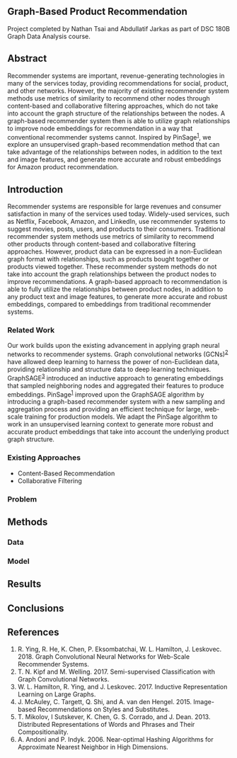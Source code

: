 ## Graph-Based Product Recommendation
Project completed by Nathan Tsai and Abdullatif Jarkas as part of DSC 180B Graph Data Analysis course.

## Abstract
Recommender systems are important, revenue-generating technologies in many of the services today, providing recommendations for social, product, and other networks. However, the majority of existing recommender system methods use metrics of similarity to recommend other nodes through content-based and collaborative filtering approaches, which do not take into account the graph structure of the relationships between the nodes. A graph-based recommender system then is able to utilize graph relationships to improve node embeddings for recommendation in a way that conventional recommender systems cannot. Inspired by PinSage<sup>[1]</sup>, we explore an unsupervised graph-based recommendation method that can take advantage of the relationships between nodes, in addition to the text and image features, and generate more accurate and robust embeddings for Amazon product recommendation.

## Introduction
Recommender systems are responsible for large revenues and consumer satisfaction in many of the services used today. Widely-used services, such as Netflix, Facebook, Amazon, and LinkedIn, use recommender systems to suggest movies, posts, users, and products to their consumers. Traditional recommender system methods use metrics of similarity to recommend other products through content-based and collaborative filtering approaches. However, product data can be expressed in a non-Euclidean graph format with relationships, such as products bought together or products viewed together. These recommender system methods do not take into account the graph relationships between the product nodes to improve recommendations. A graph-based approach to recommendation is able to fully utilize the relationships between product nodes, in addition to any product text and image features, to generate more accurate and robust embeddings, compared to embeddings from traditional recommender systems.

### Related Work
Our work builds upon the existing advancement in applying graph neural networks to  recommender systems. Graph convolutional networks (GCNs)<sup>[2]</sup> have allowed deep learning to harness the power of non-Euclidean data, providing relationship and structure data to deep learning techniques. GraphSAGE<sup>[3]</sup> introduced an inductive approach to generating embeddings that sampled neighboring nodes and aggregated their features to produce embeddings. PinSage<sup>[1]</sup> improved upon the GraphSAGE algorithm by introducing a graph-based recommender system with a new sampling and aggregation process and providing an efficient technique for large, web-scale training for production models. We adapt the PinSage algorithm to work in an unsupervised learning context to generate more robust and accurate product embeddings that take into account the underlying product graph structure.

### Existing Approaches
- Content-Based Recommendation
- Collaborative Filtering

### Problem

## Methods

### Data

### Model

## Results

## Conclusions

## References
1. R. Ying, R. He, K. Chen, P. Eksombatchai, W. L. Hamilton, J. Leskovec. 2018. Graph Convolutional Neural Networks for Web-Scale Recommender Systems.
2. T. N. Kipf and M. Welling. 2017. Semi-supervised Classification with Graph Convolutional Networks. 
3. W. L. Hamilton, R. Ying, and J. Leskovec. 2017. Inductive Representation Learning on Large Graphs.
4. J. McAuley, C. Targett, Q. Shi, and A. van den Hengel. 2015. Image-based Recommendations on Styles and Substitutes.
5. T. Mikolov, I Sutskever, K. Chen, G. S. Corrado, and J. Dean. 2013. Distributed Representations of Words and Phrases and Their Compositionality.
6. A. Andoni and P. Indyk. 2006. Near-optimal Hashing Algorithms for Approximate Nearest Neighbor in High Dimensions.

[1]: https://arxiv.org/abs/1806.01973
[2]: https://arxiv.org/abs/1609.02907
[3]: https://arxiv.org/abs/1706.02216
[4]: https://arxiv.org/abs/1506.04757
[5]: https://arxiv.org/abs/1310.4546
[6]: https://www.mit.edu/~andoni/papers/cSquared.pdf
